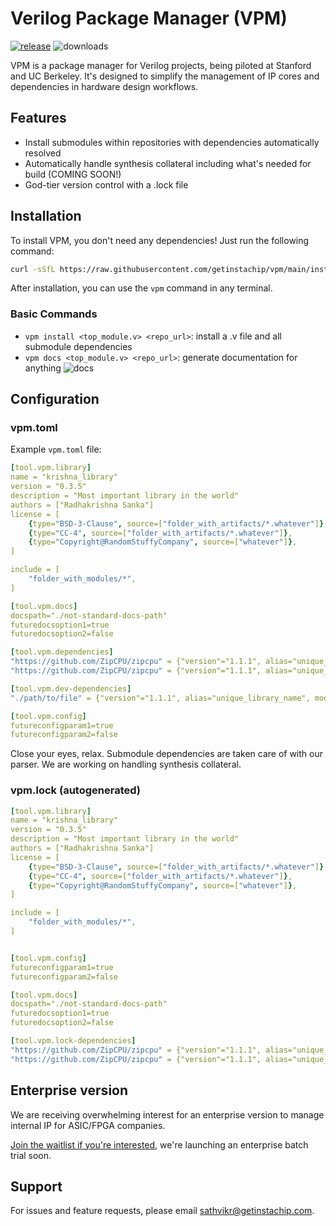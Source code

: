 # Verilog Package Manager (VPM)
[![release](https://github.com/getinstachip/vpm/actions/workflows/release.yml/badge.svg)](https://github.com/getinstachip/vpm/actions/workflows/release.yml)
![downloads](https://img.shields.io/github/downloads/getinstachip/vpm/total?logo=github&logoColor=white&style=flat-square)

VPM is a package manager for Verilog projects, being piloted at Stanford and UC Berkeley. It's designed to simplify the management of IP cores and dependencies in hardware design workflows.

## Features

- Install submodules within repositories with dependencies automatically resolved
- Automatically handle synthesis collateral including what's needed for build (COMING SOON!)
- God-tier version control with a .lock file


## Installation

To install VPM, you don't need any dependencies! Just run the following command:

```bash
curl -sSfL https://raw.githubusercontent.com/getinstachip/vpm/main/install.sh | sh
```

After installation, you can use the `vpm` command in any terminal.

### Basic Commands

- `vpm install <top_module.v> <repo_url>`: install a .v file and all submodule dependencies
- `vpm docs <top_module.v> <repo_url>`: generate documentation for anything
![docs](https://github.com/user-attachments/assets/9f1b9cb4-05e1-4e69-9440-16d498277f0f)

## Configuration

### vpm.toml

Example `vpm.toml` file:

```yaml
[tool.vpm.library]
name = "krishna_library"
version = "0.3.5"
description = "Most important library in the world"
authors = ["Radhakrishna Sanka"]
license = [
    {type="BSD-3-Clause", source=["folder_with_artifacts/*.whatever"]},
    {type="CC-4", source=["folder_with_artifacts/*.whatever"]},
    {type="Copyright@RandomStuffyCompany", source=["whatever"]},
]

include = [
    "folder_with_modules/*",
]

[tool.vpm.docs]
docspath="./not-standard-docs-path"
futuredocsoption1=true
futuredocsoption2=false

[tool.vpm.dependencies]
"https://github.com/ZipCPU/zipcpu" = {"version"="1.1.1", alias="unique_library_name", modules = ["m1", "m2"], branch="not-main", commit="hashwhenwedontgivesemver"}
"https://github.com/ZipCPU/zipcpu" = {"version"="1.1.1", alias="unique_library_name", modules = ["m1", "m2"], branch="not-main", commit="hashwhenwedontgivesemver"}

[tool.vpm.dev-dependencies]
"./path/to/file" = {"version"="1.1.1", alias="unique_library_name", modules = ["m1", "m2"], branch="not-main", commit="hashwhenwedontgivesemver"}

[tool.vpm.config]
futureconfigparam1=true
futureconfigparam2=false
```
Close your eyes, relax. Submodule dependencies are taken care of with our parser. We are working on handling synthesis collateral.

### vpm.lock (autogenerated)
```yaml
[tool.vpm.library]
name = "krishna_library"
version = "0.3.5"
description = "Most important library in the world"
authors = ["Radhakrishna Sanka"]
license = [
    {type="BSD-3-Clause", source=["folder_with_artifacts/*.whatever"]},
    {type="CC-4", source=["folder_with_artifacts/*.whatever"]},
    {type="Copyright@RandomStuffyCompany", source=["whatever"]},
]

include = [
    "folder_with_modules/*",
]


[tool.vpm.config]
futureconfigparam1=true
futureconfigparam2=false

[tool.vpm.docs]
docspath="./not-standard-docs-path"
futuredocsoption1=true
futuredocsoption2=false

[tool.vpm.lock-dependencies]
"https://github.com/ZipCPU/zipcpu" = {"version"="1.1.1", alias="unique_library_name", modules = ["m1", "m2"], branch="not-main", commit="hash"}
"https://github.com/ZipCPU/zipcpu" = {"version"="1.1.1", alias="unique_library_name", modules = ["m1", "m2"], branch="not-main", commit="hash"}
```

## Enterprise version

We are receiving overwhelming interest for an enterprise version to manage internal IP for ASIC/FPGA companies.

[Join the waitlist if you're interested](https://www.waitlistr.com/lists/ce1719b7/vpm-enterprise-version-waitlist), we're launching an enterprise batch trial soon.

## Support

For issues and feature requests, please email sathvikr@getinstachip.com.
